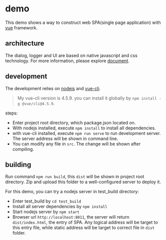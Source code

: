 # demo
This demo shows a way to construct web SPA(single page application) with [vue](https://vuejs.org/) framework.  

## architecture
The dialog, logger and UI are based on native javascript and css technology. For more information, please explore [document](https://github.com/rlsz/VN-framework).

## development
The development relies on [nodejs](https://nodejs.org/en/) and [vue-cli](https://cli.vuejs.org/guide/).
> My vue-cli version is 4.5.9. you can install it globally by `npm install -g @vue/cli@4.5.9`.

steps:
- Enter project root directory, which package.json located on.
- With nodejs installed, execute `npm install` to install all dependencies.
- with vue-cli installed, execute `npm run serve` to run development server. The server address will be shown in command line.
- You can modify any file in `src`. The change will be shown after compiling.

## building
Run command `npm run build`, this `dist` will be shown in project root directory. Zip and upload this folder to a well-configured server to deploy it.

For this demo, you can try a nodejs server in test_build directory:
- Enter test_build by `cd test_build`
- Install all server dependencies by `npm install`
- Start nodejs server by `npm start`
- Browser url `http://localhost:8011`, the server will return `dist/index.html`, the entry of SPA. Any logical address will be target to this entry file, while static address will be target to correct file in `dist` folder.
